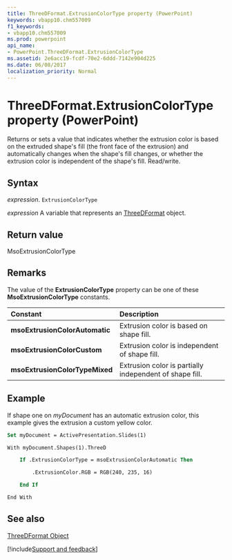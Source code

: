```yaml
---
title: ThreeDFormat.ExtrusionColorType property (PowerPoint)
keywords: vbapp10.chm557009
f1_keywords:
- vbapp10.chm557009
ms.prod: powerpoint
api_name:
- PowerPoint.ThreeDFormat.ExtrusionColorType
ms.assetid: 2e6acc19-fcdf-70e2-6ddd-7142e904d225
ms.date: 06/08/2017
localization_priority: Normal
---
```



# ThreeDFormat.ExtrusionColorType property (PowerPoint)

Returns or sets a value that indicates whether the extrusion color is based on the extruded shape's fill (the front face of the extrusion) and automatically changes when the shape's fill changes, or whether the extrusion color is independent of the shape's fill. Read/write.


## Syntax

_expression_. `ExtrusionColorType`

_expression_ A variable that represents an [ThreeDFormat](PowerPoint.ThreeDFormat.md) object.


## Return value

MsoExtrusionColorType


## Remarks

The value of the  **ExtrusionColorType** property can be one of these **MsoExtrusionColorType** constants.



|Constant|Description|
|:-----|:-----|
|**msoExtrusionColorAutomatic**|Extrusion color is based on shape fill.|
|**msoExtrusionColorCustom**| Extrusion color is independent of shape fill.|
|**msoExtrusionColorTypeMixed**|Extrusion color is partially independent of shape fill.|

## Example

If shape one on _myDocument_ has an automatic extrusion color, this example gives the extrusion a custom yellow color.


```vb
Set myDocument = ActivePresentation.Slides(1)

With myDocument.Shapes(1).ThreeD

    If .ExtrusionColorType = msoExtrusionColorAutomatic Then

        .ExtrusionColor.RGB = RGB(240, 235, 16)

    End If

End With
```


## See also


[ThreeDFormat Object](PowerPoint.ThreeDFormat.md)

[!include[Support and feedback](~/includes/feedback-boilerplate.md)]